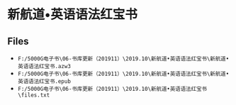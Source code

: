 # 新航道•英语语法红宝书

## Files

- `F:/5000G电子书\06-书库更新（201911）\2019.10\新航道•英语语法红宝书\新航道•英语语法红宝书.azw3`
- `F:/5000G电子书\06-书库更新（201911）\2019.10\新航道•英语语法红宝书\新航道•英语语法红宝书.epub`
- `F:/5000G电子书\06-书库更新（201911）\2019.10\新航道•英语语法红宝书\files.txt`
